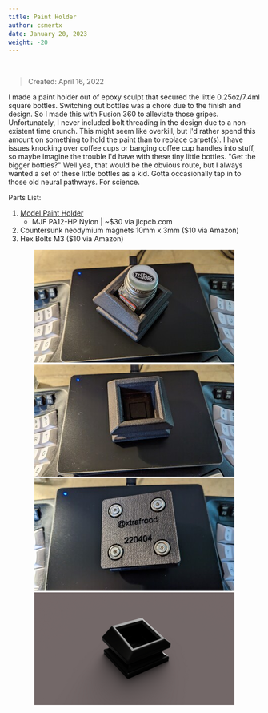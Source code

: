 ```yaml
---
title: Paint Holder
author: csmertx
date: January 20, 2023
weight: -20
---
```


<br />

> Created: April 16, 2022

I made a paint holder out of epoxy sculpt that secured the little 0.25oz/7.4ml square bottles. Switching out bottles was a chore due to the finish and design. So I made this with Fusion 360 to alleviate those gripes. Unfortunately, I never included bolt threading in the design due to a non-existent time crunch. This might seem like overkill, but I'd rather spend this amount on something to hold the paint than to replace carpet(s). I have issues knocking over coffee cups or banging coffee cup handles into stuff, so maybe imagine the trouble I'd have with these tiny little bottles. "Get the bigger bottles?" Well yea, that would be the obvious route, but I always wanted a set of these little bottles as a kid. Gotta occasionally tap in to those old neural pathways. For science.

Parts List:
1. [Model Paint Holder](/Blog/stuff/stls/model_paint_holder.stl) 
    - MJF PA12-HP Nylon | ~$30 via jlcpcb.com
2. Countersunk neodymium magnets 10mm x 3mm ($10 via Amazon)
3. Hex Bolts M3 ($10 via Amazon)

<div style="text-align: center;">

![albumimg](/Blog/stuff/images/mph_with_paint.jpg "Model Paint Holder - Testors 0.5 square bottle")
![albumimg](/Blog/stuff/images/mph_without_paint.jpg "Model Paint Holder - Inside")
![albumimg](/Blog/stuff/images/mph_bottom.jpg "Model Paint Holder - Bottom")
![albumimg](/Blog/stuff/images/mph_render.png "Model Paint Holder - Fusion 360 render")
<br />

</div>
